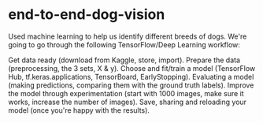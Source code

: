 # end-to-end-dog-vision
Used machine learning to help us identify different breeds of dogs.
We're going to go through the following TensorFlow/Deep Learning workflow:

Get data ready (download from Kaggle, store, import).
Prepare the data (preprocessing, the 3 sets, X & y).
Choose and fit/train a model (TensorFlow Hub, tf.keras.applications, TensorBoard, EarlyStopping).
Evaluating a model (making predictions, comparing them with the ground truth labels).
Improve the model through experimentation (start with 1000 images, make sure it works, increase the number of images).
Save, sharing and reloading your model (once you're happy with the results).
